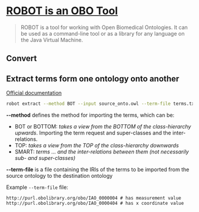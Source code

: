 # [ROBOT is an OBO Tool](http://robot.obolibrary.org/)
> ROBOT is a tool for working with Open Biomedical Ontologies. It can be used as a command-line tool or as a library for any language on the Java Virtual Machine.

## Convert

## Extract terms form one ontology onto another
[Official documentation](http://robot.obolibrary.org/extract)

```sh
robot extract --method BOT --input source_onto.owl --term-file terms.txt --output destination_onto.owl
```

**--method** defines the method for importing the terms, which can be:
* BOT or BOTTOM: *takes a view from the BOTTOM of the class-hierarchy upwards*. Importing the term request and super-classes and the inter-relations.
* TOP: *takes a view from the TOP of the class-hierarchy downwards* 
* SMART: *terms ... and the inter-relations between them (not necessarily sub- and super-classes)*

**--term-file**
is a file containing the IRIs of the terms to be imported from the source ontology to the destination ontology

Example `--term-file` file:
```
http://purl.obolibrary.org/obo/IAO_0000004 # has measurement value
http://purl.obolibrary.org/obo/IAO_0000404 # has x coordinate value
```






